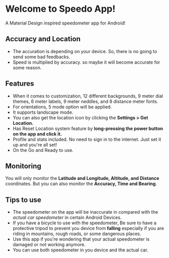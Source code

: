 # Welcome to Speedo App!
A Material Design inspired speedometer app for Android!

## Accuracy and Location
- The accuration is depending on your device. So, there is no going to send some bad feedbacks.
- Speed is multiplied by accuracy. so maybe it will become accurate for some reason.

## Features
- When it comes to customization, 12 different backgrounds, 9 meter dial themes, 6 meter labels, 9 meter neddles, and 8 distance meter fonts. 
- For orientations, 5 mode option will be applied.
- It supports landscape mode.
- You can also get the location icon by clicking the **Settings > Get Location.**
- Has Reset Location system feature by **long-pressing the power button on the app and click it.**
- Profile and stats included. No need to sign in to the internet. Just set it up and you're all set!
- On the Go and Ready to use.

## Monitoring
You will only monitor the **Latitude and Longitude, Altitude, and Distance** coordinates. But you can also monitor the **Accuracy, Time and Bearing**.

## Tips to use
- The speedometer on the app will be inaccurate in compared with the *actual car speedometer* in certain Android Devices. 
- If you have a bicycle to use with the speedometer, Be sure to have a protective tripod to prevent you device from **falling** especially if you are riding in mountains, rough roads, or some dangerous places.
- Use this app if you're wondering that your actual speedometer is damaged or not working anymore.
- You can use both speedometer in you device and the actual car.
